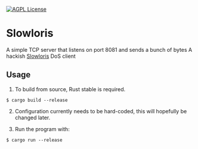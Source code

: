 [![AGPL License](https://img.shields.io/badge/license-AGPL-blue.svg)](http://www.gnu.org/licenses/agpl-3.0)

# Slowloris

A simple TCP server that listens on port 8081 and sends a bunch of bytes
A hackish [Slowloris](https://en.wikipedia.org/wiki/Slowloris_(computer_security)) DoS client

## Usage

1. To build from source, Rust stable is required.

```
$ cargo build --release
```

2. Configuration currently needs to be hard-coded, this will hopefully
   be changed later.


3. Run the program with:

```
$ cargo run --release
```
